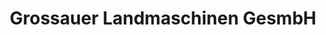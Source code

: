 ---
title: "Grossauer Landmaschinen GesmbH"
url: /sierning/grossauer-landmaschinen-gesmbh/
shop: Basteln
---